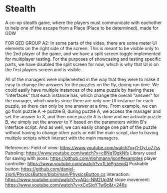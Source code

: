 # Stealth
 
A co-op stealth game, where the players must communicate with eachother to help one of the escape from a Place (Place to be determined), made for GDW

FOR GED GROUP A2:
In some parts of the video, there are some meter UI elements on the right side of the screen. This is meant to be visible only to the 2nd player of the game,
and we have a split screen toggle implemented for multiplayer testing. For the purposes of showcasing and testing specific parts, we have disabled the split
screen for now, which is why that UI is on the first players screen and is visible.

All of the managers were implemented in the way that they were to make it easy to change the answers for the puzzles on the fly, during run time. We could
easily have multiple instances of the same puzzle by having these "interfaces" that each instance has, which change the overall "answer" for the manager,
which works since there are only one UI instance for each puzzle, so there can only be one answer at a time. From example, we can go from puzzle A -> puzzle B,
during puzzle A, we access the manager and set the answer to X, and then once puzzle A is done and we activate puzzle B, we simply set the answer to Y based
on the parameters within B's interface script.
And as well, we can easily change one part of the puzzle without having to change other parts or edit the main script, due to having multiple scripts 
which interact with the main managers.

References:
Field of view: https://www.youtube.com/watch?v=j1-OyLo77ss
Patroling: https://www.youtube.com/watch?v=c8Nq19gkNfs
Library used for saving with jsons: https://github.com/nlohmann/json#examples
player controller: https://www.youtube.com/watch?v=1LtePgzeqjQ
Pushable button: https://github.com/daniel-ziorli/PhysicsButton/blob/main/PhysicsButton.cs
interaction: https://www.youtube.com/watch?v=AQc-NM2Up3M
slope movement: https://www.youtube.com/watch?v=xCxSjgYTw9c&t=246s
